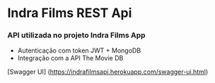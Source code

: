 # Indra Films REST Api
### API utilizada no projeto Indra Films App

- Autenticação com token JWT + MongoDB
- Integração com a API The Movie DB

[Swagger UI]
(https://indrafilmsapi.herokuapp.com/swagger-ui.html)